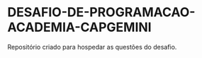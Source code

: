# DESAFIO-DE-PROGRAMACAO-ACADEMIA-CAPGEMINI
Repositório criado para hospedar as questões do desafio. 
